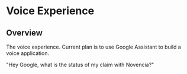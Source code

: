 # Voice Experience

## Overview

The voice experience. Current plan is to use Google Assistant to build a voice application.

"Hey Google, what is the status of my claim with Novencia?"